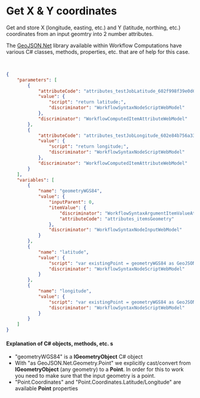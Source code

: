 # Get X & Y coordinates

Get and store X (longitude, easting, etc.) and Y (latitude, northing, etc.) coordinates from an input geomtry into 2 number attributes.

The [GeoJSON.Net](https://github.com/GeoJSON-Net/GeoJSON.Net) library available within Workflow Computations have various C# classes, methods, properties, etc. that are of help for this case.

<br/>


```json
{
    "parameters": [
        {
            "attributeCode": "attributes_testJobLatitude_602f998f39e0d6006aef689d",
            "value": {
                "script": "return latitude;",
                "discriminator": "WorkflowSyntaxNodeScriptWebModel"
            },
            "discriminator": "WorkflowComputedItemAttributeWebModel"
        },
        {
            "attributeCode": "attributes_testJobLongitude_602e84b756a33800665e5d3c",
            "value": {
                "script": "return longitude;",
                "discriminator": "WorkflowSyntaxNodeScriptWebModel"
            },
            "discriminator": "WorkflowComputedItemAttributeWebModel"
        }
    ],
    "variables": [
        {
            "name": "geometryWGS84",
            "value": {
                "inputParent": 0,
                "itemValue": {
                    "discriminator": "WorkflowSyntaxArgumentItemValueAttributeWebModel",
                    "attributeCode": "attributes_itemsGeometry"
                },
                "discriminator": "WorkflowSyntaxNodeInputWebModel"
            }
        },
        {
            "name": "latitude",
            "value": {
                "script": "var existingPoint = geometryWGS84 as GeoJSON.Net.Geometry.Point; var latitude = existingPoint.Coordinates.Latitude; return latitude;",
                "discriminator": "WorkflowSyntaxNodeScriptWebModel"
            }
        },
        {
            "name": "longitude",
            "value": {
                "script": "var existingPoint = geometryWGS84 as GeoJSON.Net.Geometry.Point; var longitude = existingPoint.Coordinates.Longitude; return longitude;",
                "discriminator": "WorkflowSyntaxNodeScriptWebModel"
            }
        }
    ]
}
```
#### Explanation of C# objects, methods, etc. s
- "geometryWGS84" is a **IGeometryObject** C# object
- With "as GeoJSON.Net.Geometry.Point" we explicitly cast/convert from **IGeometryObject** (any geometry) to a **Point**.
In order for this to work you need to make sure that the input geometry is a point.
- "Point.Coordinates" and "Point.Coordinates.Latitude/Longitude" are available **Point** properties
